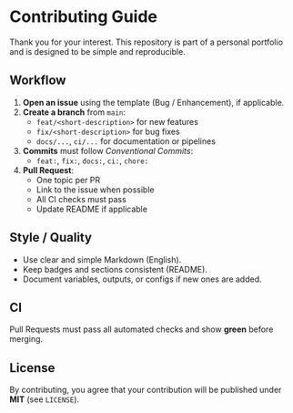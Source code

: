 # Contributing Guide

Thank you for your interest. This repository is part of a personal portfolio and is designed to be simple and reproducible.

## Workflow
1. **Open an issue** using the template (Bug / Enhancement), if applicable.
2. **Create a branch** from `main`:
   - `feat/<short-description>` for new features
   - `fix/<short-description>` for bug fixes
   - `docs/...`, `ci/...` for documentation or pipelines
3. **Commits** must follow *Conventional Commits*:
   - `feat:`, `fix:`, `docs:`, `ci:`, `chore:`
4. **Pull Request**:
   - One topic per PR
   - Link to the issue when possible
   - All CI checks must pass
   - Update README if applicable

## Style / Quality
- Use clear and simple Markdown (English).
- Keep badges and sections consistent (README).
- Document variables, outputs, or configs if new ones are added.

## CI
Pull Requests must pass all automated checks and show **green** before merging.

## License
By contributing, you agree that your contribution will be published under **MIT** (see `LICENSE`).
